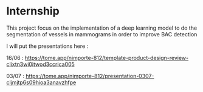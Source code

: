 # Internship
This project focus on the implementation of a deep learning model to do the segmentation of vessels in mammograms in order to improve BAC detection

I will put the presentations here :

16/06 : https://tome.app/nimporte-812/template-product-design-review-clixtn3wi0itwod3ccrica005

03/07 : https://tome.app/nimporte-812/presentation-0307-cljmjtp6s09hioa3anavzhfpe

